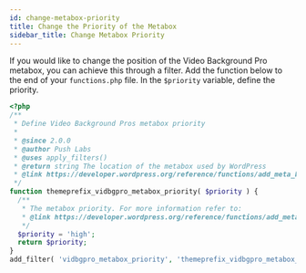 ```yaml
---
id: change-metabox-priority
title: Change the Priority of the Metabox
sidebar_title: Change Metabox Priority
---
```


If you would like to change the position of the Video Background Pro metabox, you can achieve this through a filter. Add the function below to the end of your `functions.php` file. In the `$priority` variable, define the priority.

```php
<?php
/**
 * Define Video Background Pros metabox priority
 *
 * @since 2.0.0
 * @author Push Labs
 * @uses apply_filters()
 * @return string The location of the metabox used by WordPress
 * @link https://developer.wordpress.org/reference/functions/add_meta_box/
 */
function themeprefix_vidbgpro_metabox_priority( $priority ) {
  /**
   * The metabox priority. For more information refer to:
   * @link https://developer.wordpress.org/reference/functions/add_meta_box/
   */
  $priority = 'high';
  return $priority;
}
add_filter( 'vidbgpro_metabox_priority', 'themeprefix_vidbgpro_metabox_priority' );
```